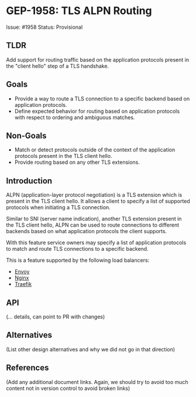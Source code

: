 # GEP-1958: TLS ALPN Routing
Issue: #1958
Status: Provisional
## TLDR
Add support for routing traffic based on the application protocols present in the "client hello" step of a TLS handshake.

## Goals

- Provide a way to route a TLS connection to a specific backend based on application protocols.
- Define expected behavior for routing based on application protocols with respect to ordering and ambiguous matches.

## Non-Goals
- Match or detect protocols outside of the context of the application protocols present in the TLS client hello.
- Provide routing based on any other TLS extensions.

## Introduction
ALPN (application-layer protocol negotiation) is a TLS extension which is present in the TLS client hello.
It allows a client to specify a list of supported protocols when initiating a TLS connection.

Similar to SNI (server name indication), another TLS extension present in the TLS client hello, ALPN can be used
to route connections to different backends based on what application protocols the client supports.

With this feature service owners may specify a list of application protocols to match and route TLS connections to a specific backend.

This is a feature supported by the following load balancers:

- [Envoy](https://www.envoyproxy.io/docs/envoy/latest/configuration/listeners/listener_filters/tls_inspector#config-listener-filters-tls-inspector)
- [Nginx](http://nginx.org/en/docs/stream/ngx_stream_ssl_preread_module.html)
- [Traefik](https://doc.traefik.io/traefik/routing/routers/#rule_1)

## API

(... details, can point to PR with changes)


## Alternatives

(List other design alternatives and why we did not go in that
direction)

## References

(Add any additional document links. Again, we should try to avoid
too much content not in version control to avoid broken links)
